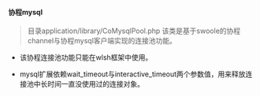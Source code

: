 #### 协程mysql

> 目录application/library/CoMysqlPool.php 该类是基于swoole的协程channel与协程mysql客户端实现的连接池功能。

* 该协程连接池功能只能在wlsh框架中使用。

* mysql扩展依赖wait_timeout与interactive_timeout两个参数值，用来释放连接池中长时间一直没使用过的连接对象。